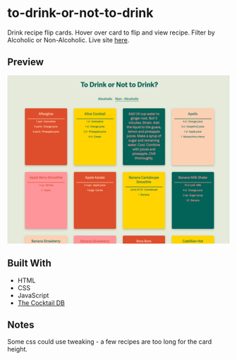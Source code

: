 # to-drink-or-not-to-drink
Drink recipe flip cards.
Hover over card to flip and view recipe.
Filter by Alcoholic or Non-Alcoholic.
Live site [here](https://carolinesekel.github.io/to-drink-or-not-to-drink/).

## Preview
![Demo Image](demo.png)

## Built With
* HTML
* CSS
* JavaScript 
* [The Cocktail DB](https://www.thecocktaildb.com/)

## Notes
Some css could use tweaking - a few recipes are too long for the card height. 
